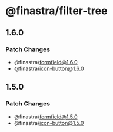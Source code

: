 # @finastra/filter-tree

## 1.6.0

### Patch Changes

- @finastra/formfield@1.6.0
- @finastra/icon-button@1.6.0

## 1.5.0

### Patch Changes

- @finastra/formfield@1.5.0
- @finastra/icon-button@1.5.0
